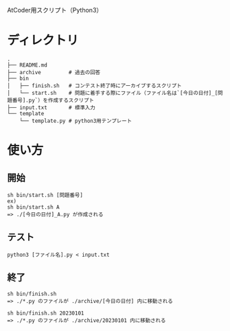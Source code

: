 AtCoder用スクリプト（Python3）

# ディレクトリ
```
.
├── README.md
├── archive         # 過去の回答
├── bin
│   ├── finish.sh   # コンテスト終了時にアーカイブするスクリプト
│   └── start.sh    # 問題に着手する際にファイル（ファイル名は`[今日の日付]_[問題番号].py`）を作成するスクリプト
├── input.txt       # 標準入力
└── template
    └── template.py # python3用テンプレート
```

# 使い方
## 開始
```
sh bin/start.sh [問題番号]
ex)
sh bin/start.sh A
=> ./[今日の日付]_A.py が作成される
```

## テスト
```
python3 [ファイル名].py < input.txt
```

## 終了
```
sh bin/finish.sh
=> ./*.py のファイルが ./archive/[今日の日付] 内に移動される

sh bin/finish.sh 20230101
=> ./*.py のファイルが ./archive/20230101 内に移動される
```
